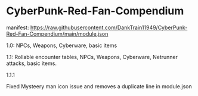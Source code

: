 # CyberPunk-Red-Fan-Compendium

manifest: https://raw.githubusercontent.com/DankTrain11949/CyberPunk-Red-Fan-Compendium/main/module.json

1.0:
NPCs, Weapons, Cyberware, basic items

1.1:
Rollable encounter tables, NPCs, Weapons, Cyberware, Netrunner attacks, basic items.

1.1.1

Fixed Mysteery man icon issue and removes a duplicate line in module.json
